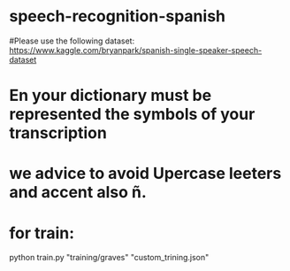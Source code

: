 # speech-recognition-spanish

#Please use the following dataset:
https://www.kaggle.com/bryanpark/spanish-single-speaker-speech-dataset

# En your dictionary must be represented the symbols of your transcription
# we advice to avoid Upercase leeters and accent also ñ.

# for train:
python train.py "training/graves" "custom_trining.json"
